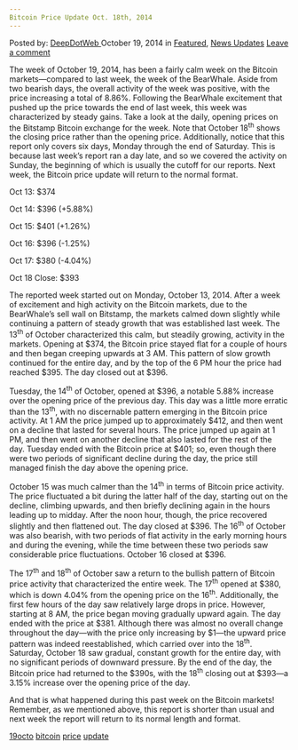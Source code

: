 ```yaml
---
Bitcoin Price Update Oct. 18th, 2014
---
```

<article class="post-listing post-7422 post type-post status-publish format-standard has-post-thumbnail hentry  tag-19octo tag-bitcoin tag-price tag-update">
    <div class="post-inner">
        <span>Posted by: <a href="https://www.deepdotweb.com/author/admin/" title="">DeepDotWeb </a></span>
    <span>October 19, 2014</span>
    <span>in <a href="https://www.deepdotweb.com/category/deepdot-news/" rel="category tag">Featured</a>, <a href="https://www.deepdotweb.com/category/news-updates/" rel="category tag">News Updates</a></span>
    <span><a href="https://www.deepdotweb.com/2014/10/19/bitcoin-price-update-oct-18th-2014/#respond">Leave a comment</a></span>
    </p>
    <div class="clear"></div>
    <div class="entry">
    <p>The week of October 19, 2014, has been a fairly calm week on the Bitcoin markets—compared to last week, the week of the BearWhale. Aside from two bearish days, the overall activity of the week was positive, with the price increasing a total of 8.86%. Following the BearWhale excitement that pushed up the price towards the end of last week, this week was characterized by steady gains. Take a look at the daily, opening prices on the Bitstamp Bitcoin exchange for the week. Note that October 18<sup>th</sup> shows the closing price rather than the opening price. Additionally, notice that this report only covers six days, Monday through the end of Saturday. This is because last week&#8217;s report ran a day late, and so we covered the activity on Sunday, the beginning of which is usually the cutoff for our reports. Next week, the Bitcoin price update will return to the normal format.</p>
    <p>Oct 13: $374</p>
    <p>Oct 14: $396 (+5.88%)</p>
    <p>Oct 15: $401 (+1.26%)</p>
    <p>Oct 16: $396 (-1.25%)</p>
    <p>Oct 17: $380 (-4.04%)</p>
    <p>Oct 18 Close: $393</p>
    <p>The reported week started out on Monday, October 13, 2014. After a week of excitement and high activity on the Bitcoin markets, due to the BearWhale&#8217;s sell wall on Bitstamp, the markets calmed down slightly while continuing a pattern of steady growth that was established last week. The 13<sup>th</sup> of October characterized this calm, but steadily growing, activity in the markets. Opening at $374, the Bitcoin price stayed flat for a couple of hours and then began creeping upwards at 3 AM. This pattern of slow growth continued for the entire day, and by the top of the 6 PM hour the price had reached $395. The day closed out at $396.</p>
    <p>Tuesday, the 14<sup>th</sup> of October, opened at $396, a notable 5.88% increase over the opening price of the previous day. This day was a little more erratic than the 13<sup>th</sup>, with no discernable pattern emerging in the Bitcoin price activity. At 1 AM the price jumped up to approximately $412, and then went on a decline that lasted for several hours. The price jumped up again at 1 PM, and then went on another decline that also lasted for the rest of the day. Tuesday ended with the Bitcoin price at $401; so, even though there were two periods of significant decline during the day, the price still managed finish the day above the opening price.</p>
    <p>October 15 was much calmer than the 14<sup>th</sup> in terms of Bitcoin price activity. The price fluctuated a bit during the latter half of the day, starting out on the decline, climbing upwards, and then briefly declining again in the hours leading up to midday. After the noon hour, though, the price recovered slightly and then flattened out. The day closed at $396. The 16<sup>th</sup> of October was also bearish, with two periods of flat activity in the early morning hours and during the evening, while the time between these two periods saw considerable price fluctuations. October 16 closed at $396.</p>
    <p>The 17<sup>th</sup> and 18<sup>th</sup> of October saw a return to the bullish pattern of Bitcoin price activity that characterized the entire week. The 17<sup>th</sup> opened at $380, which is down 4.04% from the opening price on the 16<sup>th</sup>. Additionally, the first few hours of the day saw relatively large drops in price. However, starting at 8 AM, the price began moving gradually upward again. The day ended with the price at $381. Although there was almost no overall change throughout the day—with the price only increasing by $1—the upward price pattern was indeed reestablished, which carried over into the 18<sup>th</sup>. Saturday, October 18 saw gradual, constant growth for the entire day, with no significant periods of downward pressure. By the end of the day, the Bitcoin price had returned to the $390s, with the 18<sup>th</sup> closing out at $393—a 3.15% increase over the opening price of the day.</p>
    <p>And that is what happened during this past week on the Bitcoin markets! Remember, as we mentioned above, this report is shorter than usual and next week the report will return to its normal length and format.</p>
    </div>
    <a href="https://www.deepdotweb.com/tag/19octo/" rel="tag">19octo</a> <a href="https://www.deepdotweb.com/tag/bitcoin/" rel="tag">bitcoin</a> <a href="https://www.deepdotweb.com/tag/price/" rel="tag">price</a> <a href="https://www.deepdotweb.com/tag/update/" rel="tag">update</a></span> <span style="display:none" class="updated">2014-10-19</span>
    <div style="display:none" class="vcard author" itemprop="author" itemscope itemtype="http://schema.org/Person"><strong class="fn" itemprop="name">
    </div>
</article>

